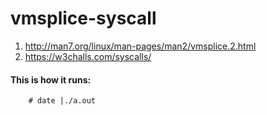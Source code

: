 # vmsplice-syscall

1. http://man7.org/linux/man-pages/man2/vmsplice.2.html
2. https://w3challs.com/syscalls/


#### This is how it runs:

        # date |./a.out
